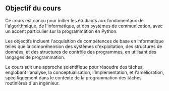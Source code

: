 ## Objectif du cours

Ce cours est conçu pour initier les étudiants aux fondamentaux de l'algorithmique, de l'informatique, et des systèmes de communication, avec un accent particulier sur la programmation en Python.

Les objectifs incluent l'acquisition de compétences de base en informatique telles que la compréhension des systèmes d'exploitation, des structures de données, et des structures de contrôle des programmes, en utilisant des langages de programmation.

Le cours suit une approche scientifique pour résoudre des tâches, englobant l'analyse, la conceptualisation, l'implémentation, et l'amélioration, spécifiquement dans le contexte de la programmation des tâches routinières d'un ingénieur.
